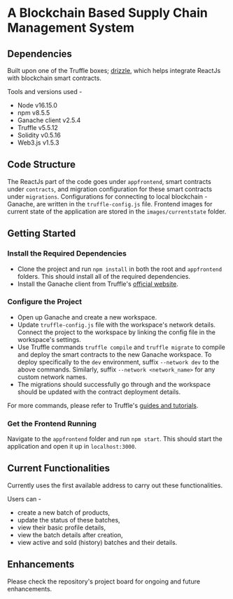 # A Blockchain Based Supply Chain Management System

## Dependencies
Built upon one of the Truffle boxes; [drizzle](https://trufflesuite.com/boxes/), which helps integrate ReactJs with blockchain smart contracts.

Tools and versions used -

- Node v16.15.0
- npm v8.5.5
- Ganache client v2.5.4
- Truffle v5.5.12
- Solidity v0.5.16
- Web3.js v1.5.3

## Code Structure
The ReactJs part of the code goes under `appfrontend`, smart contracts under `contracts`, and migration configuration for these smart contracts under `migrations`.
Configurations for connecting to local blockchain - Ganache, are written in the `truffle-config.js` file.
Frontend images for current state of the application are stored in the `images/currentstate` folder.

## Getting Started

### Install the Required Dependencies

- Clone the project and run `npm install` in both the root and `appfrontend` folders. This should install all of the required dependencies.
- Install the Ganache client from Truffle's [official website](https://trufflesuite.com/ganache/).

### Configure the Project

- Open up Ganache and create a new workspace.
- Update `truffle-config.js` file with the workspace's network details. Connect the project to the workspace by linking the config file in the workspace's settings. 
- Use Truffle commands `truffle compile` and `truffle migrate` to compile and deploy the smart contracts to the new Ganache workspace. To deploy specifically to the `dev` environment, suffix `--network dev` to the above commands. Similarly, suffix `--network <network_name>` for any custom network names. 
- The migrations should successfully go through and the workspace should be updated with the contract deployment details.
 
For more commands, please refer to Truffle's [guides and tutorials](https://trufflesuite.com/docs/truffle/).

### Get the Frontend Running
Navigate to the `appfrontend` folder and run `npm start`. This should start the application and open it up in `localhost:3000`.

## Current Functionalities
Currently uses the first available address to carry out these functionalities.

Users can -
- create a new batch of products,
- update the status of these batches,
- view their basic profile details,
- view the batch details after creation,
- view active and sold (history) batches and their details.

## Enhancements
Please check the repository's project board for ongoing and future enhancements.
